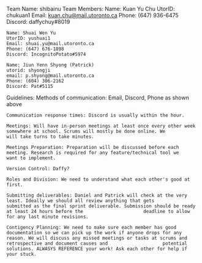 Team Name: shibainu
Team Members:
	Name: Kuan Yu Chu
	UtorID: chukuan1
	Email: kuan.chu@mail.utoronto.ca
	Phone: (647) 936-6475
	Discord: daffychuy#8019
 	
	Name: Shuai Wen Yu
	UtorID: yushuai1
	Email: shuai.yu@mail.utoronto.ca
	Phone: (647) 676-1898
	Discord: IncognitoPotato#5974   
	
	Name: Jiun Yenn Shyong (Patrick)
	utorid: shyongji
	email: p.shyong@mail.utoronto.ca
	Phone: (604) 306-2162
	Discord: Pat#5115
    

Guidelines:
	Methods of communication: Email, Discord, Phone as shown above
	
	Communication response times: Discord is usually within the hour. 
	
	Meetings: Will have in-person meetings at least once every other week somewhere at school. Scrums will mostly be done online. We 		   will take turns to take minutes.
	
	Meetings Preparation: Preparation will be discussed before each meeting. Research is required for any feature/technical tool we 			      want to implement.
	
	Version Control: Daffy?
	
	Roles and Division: We need to understand what each other's good at first.
	
	Submitting deliverables: Daniel and Patrick will check at the very least. Ideally we should all review anything that gets 					 submitted as the final sprint deliverable. Submission should be ready at least 24 hours before the 					 deadline to allow for any last minute revisions.
	
	Contigency Planning: We need to make sure each member has good documentation so we can pick up the work if anyone drops for any 			     reason. We will discuss any missed meetings or tasks at scrums and retrospective and document causes and 				     potential solutions. ALWASYS REFERENCE your work! Ask each other for help if your stuck. 
		
	
	

